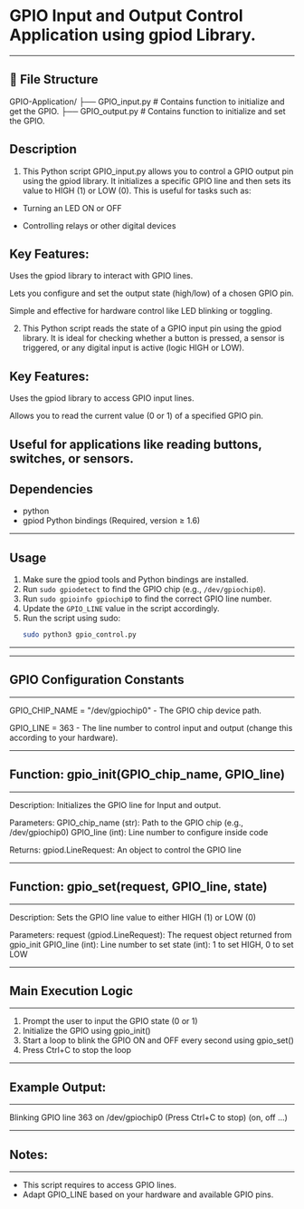# GPIO Input and Output Control Application using gpiod Library.

-----------------------------------------------------------------------------------------------------------------------------------------
## 📁 File Structure

GPIO-Application/
├── GPIO_input.py      # Contains function to initialize and get the GPIO.
├── GPIO_output.py   # Contains function to initialize and set the GPIO.
           
## Description

1. This Python script GPIO_input.py allows you to control a GPIO output pin using the gpiod library. It initializes a specific GPIO line and then sets its value to HIGH (1) or LOW (0). This is useful for tasks such as:

- Turning an LED ON or OFF

- Controlling relays or other digital devices

## Key Features:
Uses the gpiod library to interact with GPIO lines.

Lets you configure and set the output state (high/low) of a chosen GPIO pin.

Simple and effective for hardware control like LED blinking or toggling.

2. This Python script reads the state of a GPIO input pin using the gpiod library. It is ideal for checking whether a button is pressed, a sensor is triggered, or any digital input is active (logic HIGH or LOW).

## Key Features:
Uses the gpiod library to access GPIO input lines.

Allows you to read the current value (0 or 1) of a specified GPIO pin.

Useful for applications like reading buttons, switches, or sensors.
--------------------------------------------------------------------------------------------------------------------------------------------

## Dependencies

- python
- gpiod Python bindings (Required, version ≥ 1.6)

--------------------------------------------------------------------------------------------------------------------------------------------

## Usage

1. Make sure the gpiod tools and Python bindings are installed.
2. Run `sudo gpiodetect` to find the GPIO chip (e.g., `/dev/gpiochip0`).
3. Run `sudo gpioinfo gpiochip0` to find the correct GPIO line number.
4. Update the `GPIO_LINE` value in the script accordingly.
5. Run the script using sudo:
   ```bash
   sudo python3 gpio_control.py
--------------------------------------------------------------------------------------------------------------------------------------------
--------------------------------------------------------------------------------------------------------------------------------------------
## GPIO Configuration Constants
--------------------------------------------------------------------------------------------------------------------------------------------
GPIO_CHIP_NAME = "/dev/gpiochip0"
    - The GPIO chip device path.

GPIO_LINE = 363
    - The line number to control input and output (change this according to your hardware).

--------------------------------------------------------------------------------------------------------------------------------------------
## Function: gpio_init(GPIO_chip_name, GPIO_line)
--------------------------------------------------------------------------------------------------------------------------------------------
Description:
    Initializes the GPIO line for Input and output.

Parameters:
    GPIO_chip_name (str): Path to the GPIO chip (e.g., /dev/gpiochip0)
    GPIO_line (int): Line number to configure inside code

Returns:
    gpiod.LineRequest: An object to control the GPIO line

--------------------------------------------------------------------------------------------------------------------------------------------
## Function: gpio_set(request, GPIO_line, state)
--------------------------------------------------------------------------------------------------------------------------------------------
Description:
    Sets the GPIO line value to either HIGH (1) or LOW (0)

Parameters:
    request (gpiod.LineRequest): The request object returned from gpio_init
    GPIO_line (int): Line number to set
    state (int): 1 to set HIGH, 0 to set LOW

--------------------------------------------------------------------------------------------------------------------------------------------
## Main Execution Logic
--------------------------------------------------------------------------------------------------------------------------------------------
1. Prompt the user to input the GPIO state (0 or 1)
2. Initialize the GPIO using gpio_init()
3. Start a loop to blink the GPIO ON and OFF every second using gpio_set()
4. Press Ctrl+C to stop the loop

--------------------------------------------------------------------------------------------------------------------------------------------
## Example Output:
--------------------------------------------------------------------------------------------------------------------------------------------
Blinking GPIO line 363 on /dev/gpiochip0 (Press Ctrl+C to stop)
(on, off ...)

--------------------------------------------------------------------------------------------------------------------------------------------
## Notes:
--------------------------------------------------------------------------------------------------------------------------------------------
- This script requires to access GPIO lines.
- Adapt GPIO_LINE based on your hardware and available GPIO pins.
